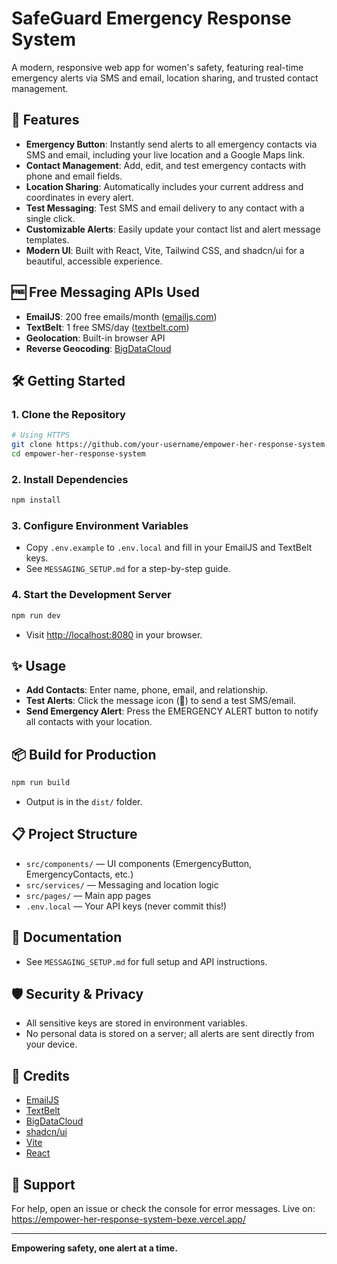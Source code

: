 # SafeGuard Emergency Response System

A modern, responsive web app for women's safety, featuring real-time emergency alerts via SMS and email, location sharing, and trusted contact management.

## 🚀 Features

- **Emergency Button**: Instantly send alerts to all emergency contacts via SMS and email, including your live location and a Google Maps link.
- **Contact Management**: Add, edit, and test emergency contacts with phone and email fields.
- **Location Sharing**: Automatically includes your current address and coordinates in every alert.
- **Test Messaging**: Test SMS and email delivery to any contact with a single click.
- **Customizable Alerts**: Easily update your contact list and alert message templates.
- **Modern UI**: Built with React, Vite, Tailwind CSS, and shadcn/ui for a beautiful, accessible experience.

## 🆓 Free Messaging APIs Used

- **EmailJS**: 200 free emails/month ([emailjs.com](https://www.emailjs.com/))
- **TextBelt**: 1 free SMS/day ([textbelt.com](https://textbelt.com/))
- **Geolocation**: Built-in browser API
- **Reverse Geocoding**: [BigDataCloud](https://www.bigdatacloud.com/)

## 🛠️ Getting Started

### 1. Clone the Repository
```bash
# Using HTTPS
git clone https://github.com/your-username/empower-her-response-system.git
cd empower-her-response-system
```

### 2. Install Dependencies
```bash
npm install
```

### 3. Configure Environment Variables
- Copy `.env.example` to `.env.local` and fill in your EmailJS and TextBelt keys.
- See `MESSAGING_SETUP.md` for a step-by-step guide.

### 4. Start the Development Server
```bash
npm run dev
```
- Visit [http://localhost:8080](http://localhost:8080) in your browser.

## ✨ Usage

- **Add Contacts**: Enter name, phone, email, and relationship.
- **Test Alerts**: Click the message icon (📨) to send a test SMS/email.
- **Send Emergency Alert**: Press the EMERGENCY ALERT button to notify all contacts with your location.

## 📦 Build for Production
```bash
npm run build
```
- Output is in the `dist/` folder.

## 📋 Project Structure

- `src/components/` — UI components (EmergencyButton, EmergencyContacts, etc.)
- `src/services/` — Messaging and location logic
- `src/pages/` — Main app pages
- `.env.local` — Your API keys (never commit this!)

## 📝 Documentation
- See `MESSAGING_SETUP.md` for full setup and API instructions.

## 🛡️ Security & Privacy
- All sensitive keys are stored in environment variables.
- No personal data is stored on a server; all alerts are sent directly from your device.

## 🙏 Credits
- [EmailJS](https://www.emailjs.com/)
- [TextBelt](https://textbelt.com/)
- [BigDataCloud](https://www.bigdatacloud.com/)
- [shadcn/ui](https://ui.shadcn.com/)
- [Vite](https://vitejs.dev/)
- [React](https://react.dev/)

## 📧 Support
For help, open an issue or check the console for error messages.
Live on: https://empower-her-response-system-bexe.vercel.app/

---

**Empowering safety, one alert at a time.**
